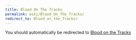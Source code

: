 ```yaml
---
title: Blood On The Tracks
permalink: wiki/Blood_On_The_Tracks/
redirect_to: Blood_on_the_Tracks/
---
```


You should automatically be redirected to [Blood on the Tracks](Blood_on_the_Tracks/)
